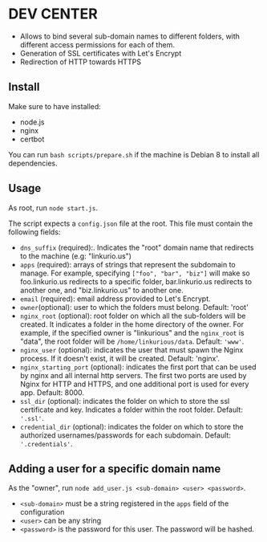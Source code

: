 # DEV CENTER

* Allows to bind several sub-domain names to different folders, with different access permissions for each of them.
* Generation of SSL certificates with Let's Encrypt
* Redirection of HTTP towards HTTPS

## Install

Make sure to have installed:

* node.js
* nginx
* certbot

You can run `bash scripts/prepare.sh` if the machine is Debian 8 to install all dependencies.

## Usage

As root, run `node start.js`.

The script expects a `config.json` file at the root. This file must contain the following fields:

* `dns_suffix` (required):. Indicates the "root" domain name that redirects to the machine (e.g: "linkurio.us")
* `apps` (required): arrays of strings that represent the subdomain to manage. For example, specifying `["foo", "bar", "biz"]` will make so foo.linkurio.us redirects to a specific folder, bar.linkurio.us redirects to another one, and "biz.linkurio.us" to another one.
* `email` (required): email address provided to Let's Encrypt.
* `owner`(optional): user to which the folders must belong. Default: 'root'
* `nginx_root` (optional): root folder on which all the sub-folders will be created. It indicates a folder in the home directory of the owner. For example, if the specified owner is "linkurious" and the `nginx_root` is "data", the root folder will be `/home/linkurious/data`. Default: `'www'`.
* `nginx_user` (optional): indicates the user that must spawn the Nginx process. If it doesn't exist, it will be created. Default: 'nginx'.
* `nginx_starting_port` (optional): indicates the first port that can be used by nginx and all internal http servers. The first two ports are used by Nginx for HTTP and HTTPS, and one additional port is used for every app. Default: 8000.
* `ssl_dir` (optional): indicates the folder on which to store the ssl certificate and key. Indicates a folder within the root folder. Default: `'.ssl'`.
* `credential_dir` (optional): indicates the folder on which to store the authorized usernames/passwords for each subdomain. Default: `'.credentials'`.

## Adding a user for a specific domain name

As the "owner", run `node add_user.js <sub-domain> <user> <password>`.

* `<sub-domain>` must be a string registered in the `apps` field of the configuration
* `<user>` can be any string
* `<password>` is the password for this user. The password will be hashed.